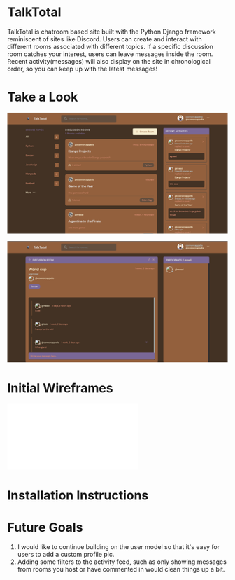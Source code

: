 # TalkTotal
TalkTotal is chatroom based site built with the Python Django framework reminiscent of sites like Discord. Users can create and interact with different rooms associated with different topics. If a specific discussion room catches your interest, users can leave messages inside the room. Recent activity(messages) will also display on the site in chronological order, so you can keep up with the latest messages!


# Take a Look
![](/images/Screen%20Shot%202022-12-20%20at%2012.32.32%20AM.png)

![](/images/Screen%20Shot%202022-12-20%20at%2012.32.56%20AM.png)



# Initial Wireframes

![](/images/TalkTotal-wireframe.drawio.pdf)

# Installation Instructions



# Future Goals
1. I would like to continue building on the user model so that it's easy for users to add a custom profile pic.
2. Adding some filters to the activity feed, such as only showing messages from rooms you host or have commented in would clean things up a bit.

